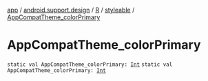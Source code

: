 [app](../../../index.md) / [android.support.design](../../index.md) / [R](../index.md) / [styleable](index.md) / [AppCompatTheme_colorPrimary](./-app-compat-theme_color-primary.md)

# AppCompatTheme_colorPrimary

`static val AppCompatTheme_colorPrimary: `[`Int`](https://kotlinlang.org/api/latest/jvm/stdlib/kotlin/-int/index.html)
`static val AppCompatTheme_colorPrimary: `[`Int`](https://kotlinlang.org/api/latest/jvm/stdlib/kotlin/-int/index.html)